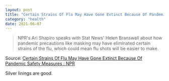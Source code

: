 ```yaml
---
layout: post
title: "Certain Strains Of Flu May Have Gone Extinct Because Of Pandemic Safety Measures"
category: "health"
date: 2021-06-07
---
```


>NPR's Ari Shapiro speaks with Stat News' Helen Branswell about how pandemic precautions like masking may have eliminated certain strains of the flu, which could mean flu shots will be easier to make.

Source: [Certain Strains Of Flu May Have Gone Extinct Because Of Pandemic Safety Measures : NPR](https://www.npr.org/2021/06/03/1003020235/certain-strains-of-flu-may-have-gone-extinct-because-of-pandemic-safety-measures)

Silver linings are good.
